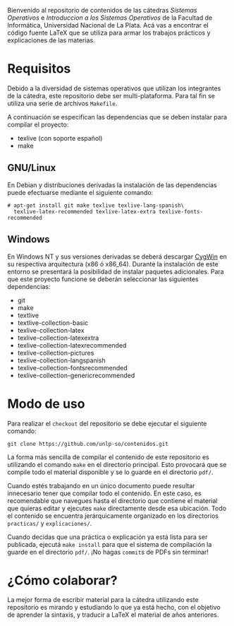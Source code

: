 Bienvenido al repositorio de contenidos de las cátedras *Sistemas
Operativos* e *Introduccion a los Sistemas Operativos* de la Facultad de
Informática, Universidad Nacional de La Plata. Acá vas a encontrar el
código fuente LaTeX que se utiliza para armar los trabajos prácticos y
explicaciones de las materias.

# Requisitos
Debido a la diversidad de sistemas operativos que utilizan los integrantes
de la cátedra, este repositorio debe ser multi-plataforma. Para tal fin se
utiliza una serie de archivos `Makefile`.

A continuación se especifican las dependencias que se deben instalar para
compilar el proyecto:
* texlive (con soporte español)
* make

## GNU/Linux
En Debian y distribuciones derivadas la instalación de las dependencias
puede efectuarse mediante el siguiente comando:

    # apt-get install git make texlive texlive-lang-spanish\
      texlive-latex-recommended texlive-latex-extra texlive-fonts-recommended

## Windows
En Windows NT y sus versiones derivadas se deberá descargar
[CygWin](https://cygwin.com/install.html) en su respectiva arquitectura
(x86 ó x86_64). Durante la instalación de este entorno se presentará la
posibilidad de instalar paquetes adicionales. Para que este proyecto
funcione se deberán seleccionar las siguientes dependencias:

* git
* make
* textlive
* textlive-collection-basic
* texlive-collection-latex
* texlive-collection-latexextra
* texlive-collection-latexrecommended
* texlive-collection-pictures
* texlive-collection-langspanish
* texlive-collection-fontsrecommended
* texlive-collection-genericrecommended


# Modo de uso
Para realizar el `checkout` del repositorio se debe ejecutar el siguiente
comando:

    git clone https://github.com/unlp-so/contenidos.git

La forma más sencilla de compilar el contenido de este repositorio es
utilizando el comando `make` en el directorio principal. Esto
provocará que se compile todo el material disponible y se lo guarde en el
directorio `pdf/`.

Cuando estés trabajando en un único documento puede resultar innecesario
tener que compilar todo el contenido. En este caso, es recomendable que
navegues hasta el directorio que contiene el material que quieras editar y
ejecutes `make` directamente desde esa ubicación. Todo el contenido se
encuentra jerárquicamente organizado en los directorios `practicas/` y
`explicaciones/`.

Cuando decidas que una práctica o explicación ya está lista para ser publicada,
ejecutá `make install` para que el sistema de compilación la guarde en el
directorio `pdf/`. ¡No hagas `commit`s de PDFs sin terminar!

# ¿Cómo colaborar?
La mejor forma de escribir material para la cátedra utilizando este
repositorio es mirando y estudiando lo que ya está hecho, con el objetivo de
aprender la sintaxis, y traducir a LaTeX el material de años anteriores.
